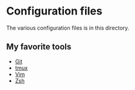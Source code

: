 # Configuration files

The various configuration files is in this directory.

## My favorite tools

* [Git](https://git-scm.com/)
* [tmux](https://tmux.github.io/)
* [Vim](http://www.vim.org/)
* [Zsh](http://www.zsh.org/)
